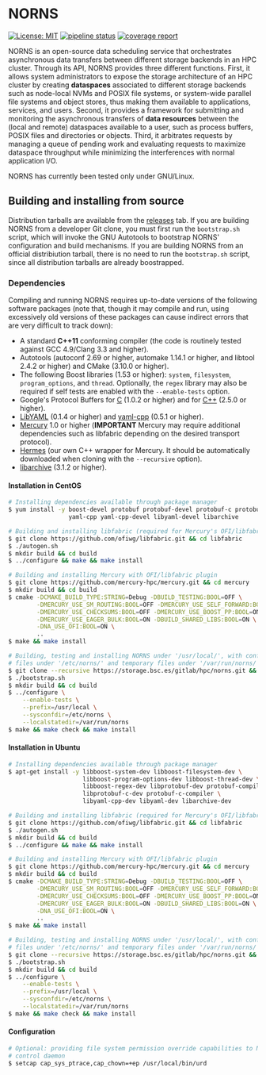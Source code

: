 # NORNS
[![License: MIT](https://img.shields.io/badge/License-MIT-blue.svg)](https://opensource.org/licenses/MIT)
[![pipeline status](https://storage.bsc.es/gitlab/hpc/norns/badges/master/pipeline.svg)](https://storage.bsc.es/gitlab/hpc/norns/commits/master)
[![coverage report](https://storage.bsc.es/gitlab/hpc/norns/badges/master/coverage.svg)](https://storage.bsc.es/gitlab/hpc/norns/commits/master)

NORNS is an open-source data scheduling service that orchestrates asynchronous
data transfers between different storage backends in an HPC cluster. Through
its API, NORNS provides three different functions. First, it allows system
administrators to expose the storage architecture of an HPC cluster by creating
**dataspaces** associated to different storage backends such as node-local NVMs 
and POSIX file systems, or system-wide parallel file systems and object stores, 
thus making them available to applications, services, and users. 
Second, it provides a framework for submitting and monitoring the asynchronous
transfers of **data resources** between the (local and remote) dataspaces
available to a user, such as process buffers, POSIX files and directories or
objects. Third, it arbitrates requests by managing a queue of pending work and
evaluating requests to maximize dataspace throughput while minimizing the 
interferences with normal application I/O.

NORNS has currently been tested only under GNU/Linux.

## Building and installing from source

Distribution tarballs are available from the [releases](releases) tab. If you 
are building NORNS from a developer Git clone, you must first run the
`bootstrap.sh` script, which will invoke the GNU Autotools to bootstrap NORNS'
configuration and build mechanisms. If you are building NORNS from an official
distribiution tarball, there is no need to run the `bootstrap.sh` script, since
all distribution tarballs are already boostrapped.

### Dependencies

Compiling and running NORNS requires up-to-date versions of the following
software packages (note that, though it may compile and run, using excessively
old versions of these packages can cause indirect errors that are very
difficult to track down):

- A standard **C++11** conforming compiler (the code is routinely tested
  against GCC 4.9/Clang 3.3 and higher).
- Autotools (autoconf 2.69 or higher, automake 1.14.1 or higher, and libtool
  2.4.2 or higher) and CMake (3.10.0 or higher).
- The following Boost libraries (1.53 or higher): `system`, `filesystem`,
  `program_options`, and `thread`. Optionally, the `regex` library may also be
  required if self tests are enabled with the `--enable-tests` option.
- Google's Protocol Buffers for [C](https://github.com/protobuf-c/protobuf-c)
  (1.0.2 or higher) and for [C++](https://github.com/protocolbuffers/protobuf)
  (2.5.0 or higher).
- [LibYAML](https://github.com/yaml/libyaml) (0.1.4 or higher) and
  [yaml-cpp](https://github.com/jbeder/yaml-cpp) (0.5.1 or higher).
- [Mercury](https://github.com/mercury-hpc/mercury) 1.0 or higher 
  (**IMPORTANT** Mercury may require additional dependencies such as libfabric 
  depending on the desired transport protocol).
- [Hermes](https://storage.bsc.es/gitlab/hpc/hermes) (our own C++ wrapper for
  Mercury. It should be automatically downloaded when cloning with the
  `--recursive` option).
- [libarchive](https://github.com/libarchive/libarchive) (3.1.2 or higher).

#### Installation in CentOS

```bash
# Installing dependencies available through package manager
$ yum install -y boost-devel protobuf protobuf-devel protobuf-c protobuf-c-devel \
                 yaml-cpp yaml-cpp-devel libyaml-devel libarchive

# Building and installing libfabric (required for Mercury's OFI/libfabric plugin)
$ git clone https://github.com/ofiwg/libfabric.git && cd libfabric
$ ./autogen.sh
$ mkdir build && cd build 
$ ../configure && make && make install

# Building and installing Mercury with OFI/libfabric plugin
$ git clone https://github.com/mercury-hpc/mercury.git && cd mercury
$ mkdir build && cd build
$ cmake -DCMAKE_BUILD_TYPE:STRING=Debug -DBUILD_TESTING:BOOL=OFF \
        -DMERCURY_USE_SM_ROUTING:BOOL=OFF -DMERCURY_USE_SELF_FORWARD:BOOL=OFF \
        -DMERCURY_USE_CHECKSUMS:BOOL=OFF -DMERCURY_USE_BOOST_PP:BOOL=ON \
        -DMERCURY_USE_EAGER_BULK:BOOL=ON -DBUILD_SHARED_LIBS:BOOL=ON \
        -DNA_USE_OFI:BOOL=ON \
        ..
$ make && make install

# Building, testing and installing NORNS under '/usr/local/', with configuration
# files under '/etc/norns/' and temporary files under '/var/run/norns/'
$ git clone --recursive https://storage.bsc.es/gitlab/hpc/norns.git && cd norns
$ ./bootstrap.sh
$ mkdir build && cd build 
$ ../configure \
    --enable-tests \
    --prefix=/usr/local \
    --sysconfdir=/etc/norns \
    --localstatedir=/var/run/norns
$ make && make check && make install

```

#### Installation in Ubuntu

```bash
# Installing dependencies available through package manager
$ apt-get install -y libboost-system-dev libboost-filesystem-dev \
                     libboost-program-options-dev libboost-thread-dev \
                     libboost-regex-dev libprotobuf-dev protobuf-compiler \
                     libprotobuf-c-dev protobuf-c-compiler \
                     libyaml-cpp-dev libyaml-dev libarchive-dev

# Building and installing libfabric (required for Mercury's OFI/libfabric plugin)
$ git clone https://github.com/ofiwg/libfabric.git && cd libfabric
$ ./autogen.sh
$ mkdir build && cd build 
$ ../configure && make && make install

# Building and installing Mercury with OFI/libfabric plugin
$ git clone https://github.com/mercury-hpc/mercury.git && cd mercury
$ mkdir build && cd build
$ cmake -DCMAKE_BUILD_TYPE:STRING=Debug -DBUILD_TESTING:BOOL=OFF \
        -DMERCURY_USE_SM_ROUTING:BOOL=OFF -DMERCURY_USE_SELF_FORWARD:BOOL=OFF \
        -DMERCURY_USE_CHECKSUMS:BOOL=OFF -DMERCURY_USE_BOOST_PP:BOOL=ON \
        -DMERCURY_USE_EAGER_BULK:BOOL=ON -DBUILD_SHARED_LIBS:BOOL=ON \
        -DNA_USE_OFI:BOOL=ON \
        ..
$ make && make install

# Building, testing and installing NORNS under '/usr/local/', with configuration
# files under '/etc/norns/' and temporary files under '/var/run/norns/'
$ git clone --recursive https://storage.bsc.es/gitlab/hpc/norns.git && cd norns
$ ./bootstrap.sh
$ mkdir build && cd build 
$ ../configure \
    --enable-tests \
    --prefix=/usr/local \
    --sysconfdir=/etc/norns \
    --localstatedir=/var/run/norns
$ make && make check && make install
```


#### Configuration

```bash
# Optional: providing file system permission override capabilities to NORNS
# control daemon
$ setcap cap_sys_ptrace,cap_chown=+ep /usr/local/bin/urd
```